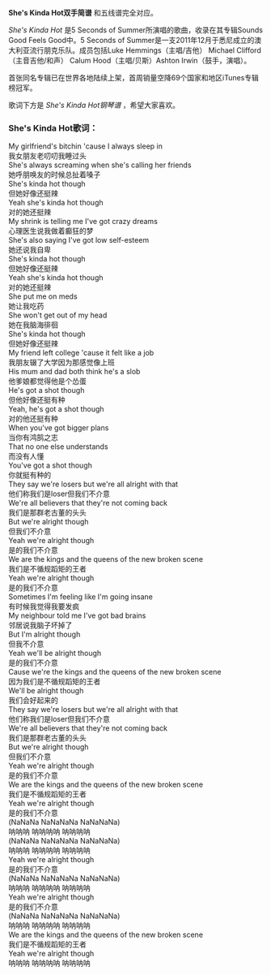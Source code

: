 

**She's Kinda Hot双手简谱** 和五线谱完全对应。

_She's Kinda Hot_ 是5 Seconds of Summer所演唱的歌曲，收录在其专辑Sounds Good Feels Good中。5
Seconds of Summer是一支2011年12月于悉尼成立的澳大利亚流行朋克乐队。成员包括Luke Hemmings（主唱/吉他） Michael
Clifford（主音吉他/和声） Calum Hood（主唱/贝斯）Ashton Irwin（鼓手，演唱）。

首张同名专辑已在世界各地陆续上架，首周销量空降69个国家和地区iTunes专辑榜冠军。

歌词下方是 _She's Kinda Hot钢琴谱_ ，希望大家喜欢。

### She's Kinda Hot歌词：

My girlfriend's bitchin 'cause I always sleep in  
我女朋友老叨叨我睡过头  
She's always screaming when she's calling her friends  
她呼朋唤友的时候总扯着嗓子  
She's kinda hot though  
但她好像还挺辣  
Yeah she's kinda hot though  
对的她还挺辣  
My shrink is telling me I've got crazy dreams  
心理医生说我做着癫狂的梦  
She's also saying I've got low self-esteem  
她还说我自卑  
She's kinda hot though  
但她好像还挺辣  
Yeah she's kinda hot though  
对的她还挺辣  
She put me on meds  
她让我吃药  
She won't get out of my head  
她在我脑海徘徊  
She's kinda hot though  
但她好像还挺辣  
My friend left college 'cause it felt like a job  
我朋友辍了大学因为那感觉像上班  
His mum and dad both think he's a slob  
他爹娘都觉得他是个怂蛋  
He's got a shot though  
但他好像还挺有种  
Yeah, he's got a shot though  
对的他还挺有种  
When you've got bigger plans  
当你有鸿鹄之志  
That no one else understands  
而没有人懂  
You've got a shot though  
你就挺有种的  
They say we're losers but we're all alright with that  
他们称我们是loser但我们不介意  
We're all believers that they're not coming back  
我们是那群老古董的头头  
But we're alright though  
但我们不介意  
Yeah we're alright though  
是的我们不介意  
We are the kings and the queens of the new broken scene  
我们是不循规蹈矩的王者  
Yeah we're alright though  
是的我们不介意  
Sometimes I'm feeling like I'm going insane  
有时候我觉得我要发疯  
My neighbour told me I've got bad brains  
邻居说我脑子坏掉了  
But I'm alright though  
但我不介意  
Yeah we'll be alright though  
是的我们不介意  
Cause we're the kings and the queens of the new broken scene  
因为我们是不循规蹈矩的王者  
We'll be alright though  
我们会好起来的  
They say we're losers but we're all alright with that  
他们称我们是loser但我们不介意  
We're all believers that they're not coming back  
我们是那群老古董的头头  
But we're alright though  
但我们不介意  
Yeah we're alright though  
是的我们不介意  
We are the kings and the queens of the new broken scene  
我们是不循规蹈矩的王者  
Yeah we're alright though  
是的我们不介意  
(NaNaNa NaNaNaNa NaNaNaNa)  
呐呐呐 呐呐呐呐 呐呐呐呐  
(NaNaNa NaNaNaNa NaNaNaNa)  
呐呐呐 呐呐呐呐 呐呐呐呐  
Yeah we're alright though  
是的我们不介意  
(NaNaNa NaNaNaNa NaNaNaNa)  
呐呐呐 呐呐呐呐 呐呐呐呐  
Yeah we're alright though  
是的我们不介意  
(NaNaNa NaNaNaNa NaNaNaNa)  
呐呐呐 呐呐呐呐 呐呐呐呐  
We are the kings and the queens of the new broken scene  
我们是不循规蹈矩的王者  
Yeah we're alright though  
呐呐呐 呐呐呐呐 呐呐呐呐

